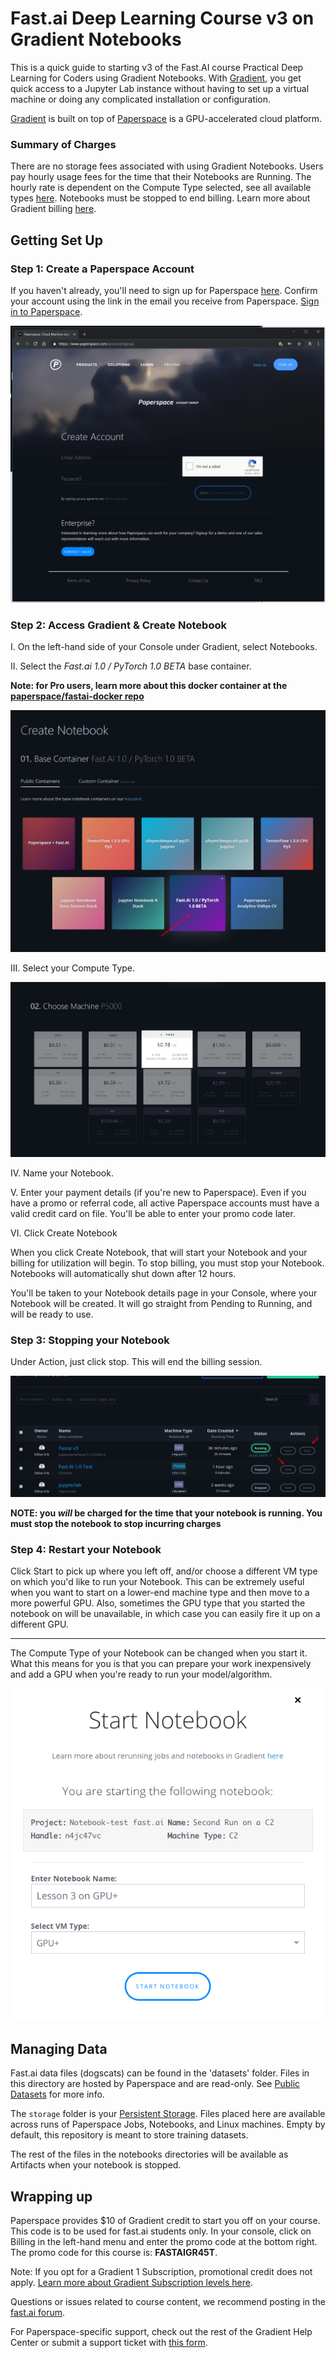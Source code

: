 # Fast.ai Deep Learning Course v3 on Gradient Notebooks

This is a quick guide to starting v3 of the Fast.AI course Practical Deep Learning for Coders using Gradient Notebooks. With [Gradient](https://www.paperspace.com/gradient), you get quick access to a Jupyter Lab instance without having to set up a virtual machine or doing any complicated installation or configuration.

[Gradient](https://www.paperspace.com/gradient) is built on top of [Paperspace](https://www.paperspace.com/) is a GPU-accelerated cloud platform. 

### Summary of Charges
There are no storage fees associated with using Gradient Notebooks. Users pay hourly usage fees for the time that their Notebooks are Running. The hourly rate is dependent on the Compute Type selected, see all available types [here](https://support.paperspace.com/hc/en-us/articles/360007742114-Gradient-Instance-Types).  Notebooks must be stopped to end billing. Learn more about Gradient billing [here](https://support.paperspace.com/hc/en-us/articles/360001369914-How-Does-Gradient-Billing-Work-).

## Getting Set Up
### Step 1: Create a Paperspace Account
If you haven't already, you'll need to sign up for Paperspace [here](https://www.paperspace.com/account/signup). Confirm your account using the link in the email you receive from Paperspace. [Sign in to Paperspace](https://www.paperspace.com/console/notebooks).

![](./images/gradient/createAccount.png)

### Step 2: Access Gradient & Create Notebook
I. On the left-hand side of your Console under Gradient, select Notebooks.

II. Select the *Fast.ai 1.0 / PyTorch 1.0 BETA* base container.

**Note: for Pro users, learn more about this docker container at the [paperspace/fastai-docker repo](https://github.com/Paperspace/fastai-docker/tree/fastai/pytorch1.0)**

![](./images/gradient/createNotebook.png)


III. Select your Compute Type.

![](./images/gradient/chooseMachineType.png)

IV. Name your Notebook.

V. Enter your payment details (if you're new to Paperspace). Even if you have a promo or referral code, all active Paperspace accounts must have a valid credit card on file. You'll be able to enter your promo code later.

VI. Click Create Notebook

When you click Create Notebook, that will start your Notebook and your billing for utilization will begin. To stop billing, you must stop your Notebook. Notebooks will automatically shut down after 12 hours.

You'll be taken to your Notebook details page in your Console, where your Notebook will be created. It will go straight from Pending to Running, and will be ready to use.

### Step 3: Stopping your Notebook
Under Action, just click stop.  This will end the billing session.

![](./images/gradient/stopNotebook.png)

 **NOTE: you *will* be charged for the time that your notebook is running. You must stop the notebook to stop incurring charges**

### Step 4: Restart your Notebook
Click Start to pick up where you left off, and/or choose a different VM type on which you'd like to run your Notebook. This can be extremely useful when you want to start on a lower-end machine type and then move to a more powerful GPU. Also, sometimes the GPU type that you started the notebook on will be unavailable, in which case you can easily fire it up on a different GPU.

---

The Compute Type of your Notebook can be changed when you start it. What this means for you is that you can prepare your work inexpensively and add a GPU when you're ready to run your model/algorithm.

![](./images/gradient/restartNotebook.png)

## Managing Data
Fast.ai data files (dogscats) can be found in the 'datasets' folder. Files in this directory are hosted by Paperspace and are read-only. See [Public Datasets](https://support.paperspace.com/hc/en-us/articles/360003092514-Public-Datasets) for more info.

The `storage` folder is your [Persistent Storage](https://support.paperspace.com/hc/en-us/articles/360001468133-Persistent-Storage). Files placed here are available across runs of Paperspace Jobs, Notebooks, and Linux machines. Empty by default, this repository is meant to store training datasets.

The rest of the files in the notebooks directories will be available as Artifacts when your notebook is stopped.

## Wrapping up
Paperspace provides $10 of Gradient credit to start you off on your course. This code is to be used for fast.ai students only. In your console, click on Billing in the left-hand menu and enter the promo code at the bottom right. The promo code for this course is: **FASTAIGR45T**.

Note: If you opt for a Gradient 1 Subscription, promotional credit does not apply. [Learn more about Gradient Subscription levels here](https://support.paperspace.com/hc/en-us/articles/360002068913-Gradient-Subscriptions).

Questions or issues related to course content, we recommend posting in the [fast.ai forum](http://forums.fast.ai/).

For Paperspace-specific support, check out the rest of the Gradient Help Center or submit a support ticket with [this form](https://support.paperspace.com/hc/en-us/requests/new).
